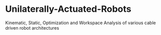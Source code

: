 # Unilaterally-Actuated-Robots
Kinematic, Static, Optimization and Workspace Analysis of various cable driven robot architectures
